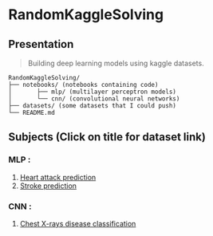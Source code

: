 # RandomKaggleSolving

## Presentation

>Building deep learning models using kaggle datasets.

<pre><code>RandomKaggleSolving/
├── notebooks/ (notebooks containing code)
│   	├── mlp/ (multilayer perceptron models)
│       └── cnn/ (convolutional neural networks)
├── datasets/ (some datasets that I could push)
└── README.md		
</pre></code>

## Subjects (Click on title for dataset link)

### MLP :

1. [Heart attack prediction](https://www.kaggle.com/rashikrahmanpritom/heart-attack-analysis-prediction-dataset)
2. [Stroke prediction](https://www.kaggle.com/fedesoriano/stroke-prediction-dataset)

### CNN :

1. [Chest X-rays disease classification](https://www.kaggle.com/nih-chest-xrays/data)

